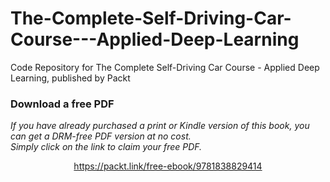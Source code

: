# The-Complete-Self-Driving-Car-Course---Applied-Deep-Learning
Code Repository for The Complete Self-Driving Car Course - Applied Deep Learning, published by Packt
### Download a free PDF

 <i>If you have already purchased a print or Kindle version of this book, you can get a DRM-free PDF version at no cost.<br>Simply click on the link to claim your free PDF.</i>
<p align="center"> <a href="https://packt.link/free-ebook/9781838829414">https://packt.link/free-ebook/9781838829414 </a> </p>